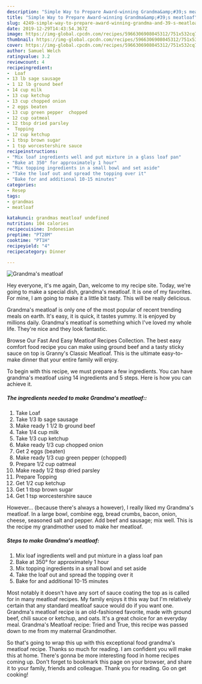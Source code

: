 ```yaml
---
description: "Simple Way to Prepare Award-winning Grandma&amp;#39;s meatloaf"
title: "Simple Way to Prepare Award-winning Grandma&amp;#39;s meatloaf"
slug: 4249-simple-way-to-prepare-award-winning-grandma-and-39-s-meatloaf
date: 2019-12-29T14:43:54.367Z
image: https://img-global.cpcdn.com/recipes/5966306908045312/751x532cq70/grandmas-meatloaf-recipe-main-photo.jpg
thumbnail: https://img-global.cpcdn.com/recipes/5966306908045312/751x532cq70/grandmas-meatloaf-recipe-main-photo.jpg
cover: https://img-global.cpcdn.com/recipes/5966306908045312/751x532cq70/grandmas-meatloaf-recipe-main-photo.jpg
author: Samuel Welch
ratingvalue: 3.2
reviewcount: 4
recipeingredient:
-  Loaf
- 13 lb sage sausage
- 1 12 lb ground beef
- 14 cup milk
- 13 cup ketchup
- 13 cup chopped onion
- 2 eggs beaten
- 13 cup green pepper  chopped
- 12 cup oatmeal
- 12 tbsp dried parsley
-  Topping
- 12 cup ketchup
- 1 tbsp brown sugar
- 1 tsp worcestershire sauce
recipeinstructions:
- "Mix loaf ingredients well and put mixture in a glass loaf pan"
- "Bake at 350° for approximately 1 hour"
- "Mix topping ingredients in a small bowl and set aside"
- "Take the loaf out and spread the topping over it"
- "Bake for and additional 10-15 minutes"
categories:
- Resep
tags:
- grandmas
- meatloaf

katakunci: grandmas meatloaf undefined
nutrition: 104 calories
recipecuisine: Indonesian
preptime: "PT28M"
cooktime: "PT1H"
recipeyield: "4"
recipecategory: Dinner

---
```



![Grandma&#39;s meatloaf](https://img-global.cpcdn.com/recipes/5966306908045312/751x532cq70/grandmas-meatloaf-recipe-main-photo.jpg)

Hey everyone, it's me again, Dan, welcome to my recipe site. Today, we're going to make a special dish, grandma&#39;s meatloaf. It is one of my favorites. For mine, I am going to make it a little bit tasty. This will be really delicious.

Grandma&#39;s meatloaf is only one of the most popular of recent trending meals on earth. It's easy, it is quick, it tastes yummy. It is enjoyed by millions daily. Grandma&#39;s meatloaf is something which I've loved my whole life. They're nice and they look fantastic.

Browse Our Fast And Easy Meatloaf Recipes Collection. The best easy comfort food recipe you can make using ground beef and a tasty sticky sauce on top is Granny&#39;s Classic Meatloaf. This is the ultimate easy-to-make dinner that your entire family will enjoy.


To begin with this recipe, we must prepare a few ingredients. You can have grandma&#39;s meatloaf using 14 ingredients and 5 steps. Here is how you can achieve it.

##### The ingredients needed to make Grandma&#39;s meatloaf::

1. Take  Loaf
1. Take 1/3 lb sage sausage
1. Make ready 1 1/2 lb ground beef
1. Take 1/4 cup milk
1. Take 1/3 cup ketchup
1. Make ready 1/3 cup chopped onion
1. Get 2 eggs (beaten)
1. Make ready 1/3 cup green pepper  (chopped)
1. Prepare 1/2 cup oatmeal
1. Make ready 1/2 tbsp dried parsley
1. Prepare  Topping
1. Get 1/2 cup ketchup
1. Get 1 tbsp brown sugar
1. Get 1 tsp worcestershire sauce


However… (because there&#39;s always a however), I really liked my Grandma&#39;s meatloaf. In a large bowl, combine egg, bread crumbs, bacon, onion, cheese, seasoned salt and pepper. Add beef and sausage; mix well. This is the recipe my grandmother used to make her meatloaf. 

##### Steps to make Grandma&#39;s meatloaf:

1. Mix loaf ingredients well and put mixture in a glass loaf pan
1. Bake at 350° for approximately 1 hour
1. Mix topping ingredients in a small bowl and set aside
1. Take the loaf out and spread the topping over it
1. Bake for and additional 10-15 minutes


Most notably it doesn&#39;t have any sort of sauce coating the top as is called for in many meatloaf recipes. My family enjoys it this way but I&#39;m relatively certain that any standard meatloaf sauce would do if you want one. Grandma&#39;s meatloaf recipe is an old-fashioned favorite, made with ground beef, chili sauce or ketchup, and oats. It&#39;s a great choice for an everyday meal. Grandma&#39;s Meatloaf recipe: Tried and True, this recipe was passed down to me from my maternal Grandmother. 

So that's going to wrap this up with this exceptional food grandma&#39;s meatloaf recipe. Thanks so much for reading. I am confident you will make this at home. There's gonna be more interesting food in home recipes coming up. Don't forget to bookmark this page on your browser, and share it to your family, friends and colleague. Thank you for reading. Go on get cooking!
